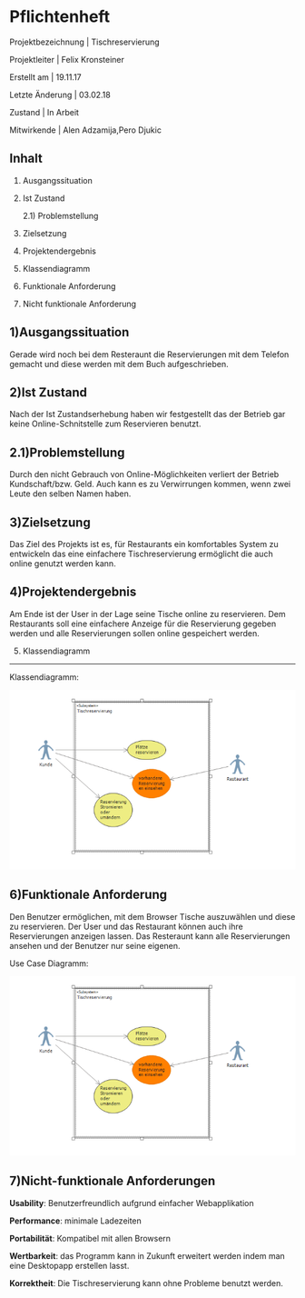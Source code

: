 Pflichtenheft
=============

Projektbezeichnung     |     Tischreservierung

Projektleiter          |     Felix Kronsteiner

Erstellt am            |     19.11.17         

Letzte Änderung        |     03.02.18         

Zustand                |     In Arbeit        

Mitwirkende            |     Alen Adzamija,Pero Djukic      


Inhalt
------
1) Ausgangssituation
  
2) Ist Zustand
    
    2.1) Problemstellung

3) Zielsetzung

4) Projektendergebnis

5) Klassendiagramm

6) Funktionale Anforderung

7) Nicht funktionale Anforderung


1)Ausgangssituation
--------------------------
  Gerade wird noch bei dem Resteraunt die Reservierungen mit dem Telefon gemacht und diese werden mit dem Buch aufgeschrieben. 

2)Ist Zustand
--------------------------
 Nach der Ist Zustandserhebung haben wir festgestellt das der Betrieb gar keine Online-Schnitstelle zum Reservieren benutzt.
 
2.1)Problemstellung
--------------------------
 Durch den nicht Gebrauch von Online-Möglichkeiten verliert der Betrieb Kundschaft/bzw. Geld. Auch kann es zu Verwirrungen kommen, wenn zwei Leute den selben Namen haben.
 
3)Zielsetzung
--------------------------
Das Ziel des Projekts ist es, für Restaurants ein komfortables System zu entwickeln das eine einfachere Tischreservierung ermöglicht die auch online genutzt werden kann.

4)Projektendergebnis
--------------------------
Am Ende ist der User in der Lage seine Tische online zu reservieren. Dem Restaurants soll eine einfachere Anzeige für die Reservierung gegeben werden und alle Reservierungen sollen online gespeichert werden.

5) Klassendiagramm
--------------------------
Klassendiagramm:

![alt text](https://raw.githubusercontent.com/Velajuel121/Tischreservierung/Felix/TischreservierungUseCase/UseCase.PNG)

6)Funktionale Anforderung
--------------------------
Den Benutzer ermöglichen, mit dem Browser Tische auszuwählen und diese zu reservieren. Der User und das Restaurant können auch ihre Reservierungen anzeigen lassen. Das Resteraunt kann alle Reservierungen ansehen und der Benutzer nur seine eigenen.

Use Case Diagramm:

![alt text](https://raw.githubusercontent.com/Velajuel121/Tischreservierung/Felix/TischreservierungUseCase/UseCase.PNG)

7)Nicht-funktionale Anforderungen
--------------------------
**Usability**: Benutzerfreundlich aufgrund einfacher Webapplikation

**Performance**: minimale Ladezeiten

**Portabilität**: Kompatibel mit allen Browsern

**Wertbarkeit**: das Programm kann in Zukunft erweitert werden indem man eine Desktopapp erstellen lasst.

**Korrektheit**: Die Tischreservierung kann ohne Probleme benutzt werden.
